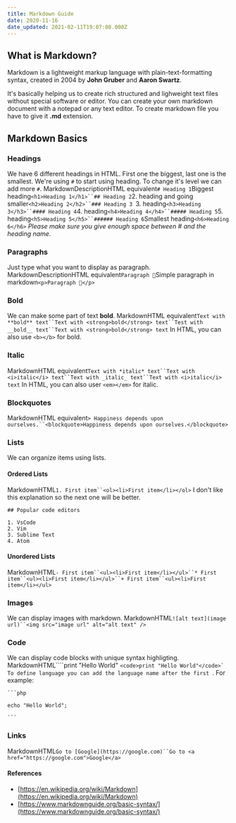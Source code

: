 ```yaml
---
title: Markdown Guide
date: 2020-11-16
date_updated: 2021-02-11T19:07:08.000Z
---
```


## What is Markdown?

Markdown is a lightweight markup language with plain-text-formatting syntax, created in 2004 by **John Gruber** and **Aaron Swartz**.

It's basically helping us to create rich structured and lighweight text files without special software or editor. You can create your own markdown document with a notepad or any text editor. To create markdown file you have to give it **.md** extension.

## Markdown Basics

### Headings

We have 6 different headings in HTML. First one the biggest, last one is the smallest. We're using `#` to start using heading. To change it's level we can add more `#`.
MarkdownDescriptionHTML equivalent`# Heading 1`Biggest heading`<h1>Heading 1</h1>``## Heading 2`2. heading and going smaller`<h2>Heading 2</h2>``### Heading 3 `3. heading`<h3>Heading 3</h3>``#### Heading 4`4. heading`<h4>Heading 4</h4>``##### Heading 5`5. heading`<h5>Heading 5</h5>``###### Heading 6`Smallest heading`<h6>Heading 6</h6>`
*Please make sure you give enough space between # and the heading name.*

### Paragraphs

Just type what you want to display as paragraph.
MarkdownDescriptionHTML equivalent`Paragraph 🙂`Simple paragraph in markdown`<p>Paragraph 🙂</p>`
### Bold

We can make some part of text **bold**.
MarkdownHTML equivalent`Text with **bold** text``Text with <strong>bold</strong> text``Test with __bold__ text``Text with <strong>bold</strong> text`
In HTML, you can also use `<b></b>` for bold.

### Italic
MarkdownHTML equivalent`Text with *italic* text``Text with <i>italic</i> text``Text with _italic_ text``Text with <i>italic</i> text`
In HTML, you can also user `<em></em>` for italic.

### Blockquotes
MarkdownHTML equivalent`> Happiness depends upon ourselves.``<blockquote>Happiness depends upon ourselves.</blockquote>`
### Lists

We can organize items using lists.

#### Ordered Lists
MarkdownHTML`1. First item``<ol><li>First item</li></ol>`
I don't like this explanation so the next one will be better.

    ## Popular code editors
    
    1. VsCode
    2. Vim
    3. Sublime Text
    4. Atom
    

#### Unordered Lists
MarkdownHTML`- First item``<ul><li>First item</li></ul>``* First item``<ul><li>First item</li></ul>``+ First item``<ul><li>First item</li></ul>`
### Images

We can display images with markdown.
MarkdownHTML`![alt text](image url)``<img src="image url" alt="alt text" />`
### Code

We can display code blocks with unique syntax highligting.
MarkdownHTML````print "Hello World" `````<code>print "Hello World"</code>`
To define language you can add the language name after the first `````. For example:

    ```php
    
    echo "Hello World";
    
    ```
    

### Links
MarkdownHTML`Go to [Google](https://google.com)``Go to <a href="https://google.com">Google</a>`
#### References

- [https://en.wikipedia.org/wiki/Markdown](https://en.wikipedia.org/wiki/Markdown)
- [https://www.markdownguide.org/basic-syntax/](https://www.markdownguide.org/basic-syntax/)
